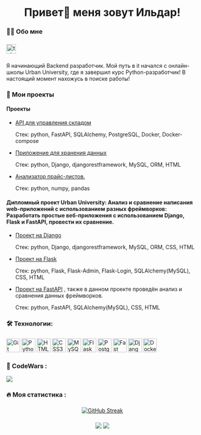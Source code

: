 ###

<h1 align="center">Привет👋 меня зовут Ильдар!</h1>

###

<h3 align="left">👩‍💻  Обо мне</h3>

###

<div align="left">
  <a href="https://t.me/kaiiiapa" target="_blank">
    <img src="https://img.shields.io/static/v1?message=Telegram&logo=telegram&label=&color=2CA5E0&logoColor=white&labelColor=&style=for-the-badge" height="25" alt="telegram logo"  />
  </a>
</div>

###

<p align="left">Я начинающий Backend разработчик. Мой путь в it начался с онлайн-школы Urban University, где я завершил курс Python-разработчик! В настоящий момент нахожусь в поиске работы!<br>

###
<h3 align="left">📕 Мои проекты</h3>

<h4 align="left">Проекты</h4>

- [API для управления складом](https://github.com/KAIIIAPA/development_for_warehouse_managment.git)

  Стек: python, FastAPI, SQLAlchemy, PostgreSQL, Docker, Docker-compose

- [Приложение для хранения данных](https://github.com/KAIIIAPA/cloud_files.git)

  Стек: python, Django, djangorestframework, MySQL, ORM, HTML

- [Анализатор прайс-листов.](https://github.com/KAIIIAPA/Price_list_analyzer..git)

  Стек: python, numpy, pandas

<h4 align="left">Дипломный проект Urban University: Анализ и сравнение написания web-приложений с использованием разных фреймворков: Разработать простые веб-приложения с использованием Django, Flask и FastAPI, провести их сравнение.</h5>
  
- [Проект на Django](https://github.com/KAIIIAPA/django_project_dp.git)
 
  Стек: python, Django, djangorestframework, MySQL, ORM,  CSS, HTML
  
- [Проект на Flask](https://github.com/KAIIIAPA/Flask_project_db.git)

  Стек:﻿ python, Flask, Flask-Admin, Flask-Login, SQLAlchemy(MySQL), CSS, HTML
  
- [Проект на FastAPI](https://github.com/KAIIIAPA/FastAPI_project_db.git) , также в данном проекте проведён анализ и сравнения данных фреймворков.

  Стек: python, FastAPI, SQLAlchemy(MySQL), CSS, HTML

###

<h3 align="left">🛠 Технологии:</h3>

###

<p align="left">
<a href="https://git-scm.com/" target="_blank" rel="noreferrer"><img src="https://raw.githubusercontent.com/danielcranney/readme-generator/main/public/icons/skills/git-colored.svg" width="36" height="36" alt="Git" /></a>
<a href="https://www.python.org/" target="_blank" rel="noreferrer"><img src="https://raw.githubusercontent.com/danielcranney/readme-generator/main/public/icons/skills/python-colored.svg" width="36" height="36" alt="Python" /></a>
<a href="https://developer.mozilla.org/en-US/docs/Glossary/HTML5" target="_blank" rel="noreferrer"><img src="https://raw.githubusercontent.com/danielcranney/readme-generator/main/public/icons/skills/html5-colored.svg" width="36" height="36" alt="HTML5" /></a>
<a href="https://www.w3.org/TR/CSS/#css" target="_blank" rel="noreferrer"><img src="https://raw.githubusercontent.com/danielcranney/readme-generator/main/public/icons/skills/css3-colored.svg" width="36" height="36" alt="CSS3" /></a>
  <a href="https://www.mysql.com/" target="_blank" rel="noreferrer"><img src="https://raw.githubusercontent.com/danielcranney/readme-generator/main/public/icons/skills/mysql-colored.svg" width="36" height="36" alt="MySQL" /></a>
  <a href="https://flask.palletsprojects.com/en/2.0.x/" target="_blank" rel="noreferrer"><img src="https://raw.githubusercontent.com/danielcranney/readme-generator/main/public/icons/skills/flask-colored.svg" width="36" height="36" alt="Flask" /></a>
  <a href="https://www.postgresql.org/" target="_blank" rel="noreferrer"><img src="https://raw.githubusercontent.com/danielcranney/readme-generator/main/public/icons/skills/postgresql-colored.svg" width="36" height="36" alt="PostgreSQL" /></a>
  <a href="https://fastapi.tiangolo.com/" target="_blank" rel="noreferrer"><img src="https://raw.githubusercontent.com/danielcranney/readme-generator/main/public/icons/skills/fastapi-colored.svg" width="36" height="36" alt="Fast API" /></a>
  <a href="https://www.djangoproject.com/" target="_blank" rel="noreferrer"><img src="https://raw.githubusercontent.com/danielcranney/readme-generator/main/public/icons/skills/django-colored.svg" width="36" height="36" alt="Django" /></a>
  <a href="https://www.docker.com/" target="_blank" rel="noreferrer"><img src="https://raw.githubusercontent.com/danielcranney/readme-generator/main/public/icons/skills/docker-colored.svg" width="36" height="36" alt="Docker" /></a>
</p>

###

<h3 align="left">🚀   CodeWars :</h3>

<img src="https://www.codewars.com/users/KAIIIAPA/badges/large">

###

<h3 align="left">🔥   Моя статистика :</h3>

###

<div align="center">
  <a href="https://git.io/streak-stats"><img src="https://streak-stats.demolab.com?user=KAIIIAPA&hide_border=" alt="GitHub Streak" /></a>
</div>

###

<div align="center">
  <img src="https://github-readme-stats.vercel.app/api?username=KAIIIAPA&theme=vue&show_icons=true&hide_border=true&count_private=true"  />
  <img src="https://github-readme-stats.vercel.app/api/top-langs/?username=KAIIIAPA&theme=vue&show_icons=true&hide_border=true&layout=compact"  /> 
</div>

###
